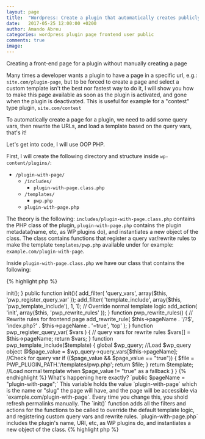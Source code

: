 ```yaml
---
layout: page
title:  "Wordpress: Create a plugin that automatically creates publicly facing page"
date:   2017-05-25 12:00:00 +0200
author: Amando Abreu
categories: wordpress plugin page frontend user public
comments: true
image:
---
```

Creating a front-end page for a plugin without manually creating a page

Many times a developer wants a plugin to have a page in a specific url, e.g.: <code>site.com/plugin-page</code>, but to be forced to create a page and select a custom template isn't the best nor fastest way to do it, I will show you how to make this page available as soon as the plugin is activated, and gone when the plugin is deactivated.
This is useful for example for a "contest" type plugin, <code>site.com/contest</code>

To automatically create a page for a plugin, we need to add some query vars, then rewrite the URLs, and load a template based on the query vars, that's it!

Let's get into code, I will use OOP PHP.

First, I will create the following directory and structure inside `wp-content/plugins/`:
- `/plugin-with-page/`
  - `/includes/`
    - `plugin-with-page.class.php`
  - `/templates/`
    - `pwp.php`
  - `plugin-with-page.php`

The theory is the following:
`includes/plugin-with-page.class.php` contains the PHP class of the plugin, `plugin-with-page.php` contains the plugin metadata(name, etc, as WP plugins do), and instantiates a new object of the class. The class contains functions that register a query var/rewrite rules to make the template `templates/pwp.php` available under for example: `example.com/plugin-with-page`.

Inside `plugin-with-page.class.php` we have our class that contains the following:

{% highlight php %}
<?php
class pluginWithPage {
  public $pageName = "plugin-with-page"; // This will be the name/URL of the page, eg: example.com/plugin-with-page
  public function __construct(){
    $this->init();
  }

  public function init(){
    add_filter( 'query_vars', array($this, 'pwp_register_query_var' ));
    add_filter( 'template_include', array($this, 'pwp_template_include'), 1, 1); // Override normal template logic
    add_action( 'init', array($this, 'pwp_rewrite_rules' ));
  }

  function pwp_rewrite_rules() { // Rewrite rules for frontend page
      add_rewrite_rule( $this->pageName . '/?$', 'index.php?' . $this->pageName . '=true', 'top' );
  }

  function pwp_register_query_var( $vars ) { // query vars for rewrite rules
      $vars[] = $this->pageName;
      return $vars;
  }

  function pwp_template_include($template)
  {
      global $wp_query; //Load $wp_query object
      @$page_value = $wp_query->query_vars[$this->pageName]; //Check for query var

      if (($page_value && $page_value == "true")) {
          $file = PWP_PLUGIN_PATH.'/templates/pwp.php';
          return $file;
      }

      return $template; //Load normal template when $page_value != "true" as a fallback
  }
}
{% endhighlight %}

What's happening here exactly?

`public $pageName = "plugin-with-page";`

This variable holds the value `plugin-with-page` which is the name or "slug" the page will have, and the page will be accessible via `example.com/plugin-with-page`. Every time you change this, you shold refresh permalinks manually.

The `init()` function adds all the filters and actions for the functions to be called to override the default template logic, and  registering custom query vars and rewrite rules.

`plugin-with-page.php` includes the plugin's name, URI, etc, as WP plugins do, and instantiates a new object of the class.
{% highlight php %}
<?php
/*
    Plugin Name: Plugin with page
    Plugin URI:
    Description:
    Version: 1.0.0
    Author: Amando Abreu
    Author URI:
    License:
*/
define( 'PWP_PLUGIN_PATH', plugin_dir_path( __FILE__ ) );
include('includes/plugin-with-page.class.php');
$pwp = new pluginWithPage();
{% endhighlight %}

`templates/pwp.php` will include any special functionality you want the user to see!

Permalinks should be refreshed when the plugin is activated, it would be possible to add functionality to do so automatically and have the plugin's slug saved in the database, but that's out of the scope of this write-up.

